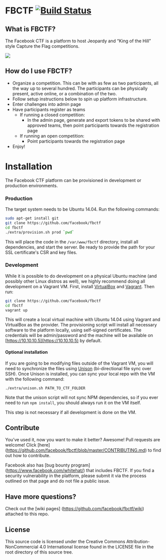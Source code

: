 # FBCTF [![Build Status](https://travis-ci.com/facebook/fbctf.svg?token=iA22NGxXs7orkhB2bopa&branch=master)](https://travis-ci.com/facebook/fbctf)

## What is FBCTF?

The Facebook CTF is a platform to host Jeopardy and “King of the Hill” style Capture the Flag competitions.

![](http://i.giphy.com/3oEjHEwH4TqJtHmug8.gif)

## How do I use FBCTF?

* Organize a competition. This can be with as few as two participants, all the way up to several hundred. The participants can be physically present, active online, or a combination of the two.
* Follow setup instructions below to spin up platform infrastructure.
* Enter challenges into admin page
* Have participants register as teams
    * If running a closed competition:
        * In the admin page, generate and export tokens to be shared with approved teams, then point participants towards the registration page
    * If running an open competition:
        * Point participants towards the registration page
* Enjoy!

# Installation

The Facebook CTF platform can be provisioned in development or production environments.

### Production

The target system needs to be Ubuntu 14.04. Run the following commands:

```bash
sudo apt-get install git
git clone https://github.com/facebook/fbctf
cd fbctf
./extra/provision.sh prod `pwd`
```

This will place the code in the `/var/www/fbctf` directory, install all dependencies, and start the server. Be ready to provide the path for your SSL certificate's CSR and key files.

### Development

While it is possible to do development on a physical Ubuntu machine (and possibly other Linux distros as well), we highly recommend doing all development on a Vagrant VM. First, install [VirtualBox](https://www.virtualbox.org/wiki/Downloads) and [Vagrant](https://www.vagrantup.com/downloads.html). Then run:

```bash
git clone https://github.com/facebook/fbctf
cd fbctf
vagrant up
```

This will create a local virtual machine with Ubuntu 14.04 using Vagrant and VirtualBox as the provider. The provisioning script will install all necessary software to the platform locally, using self-signed certificates. The credentials will be admin/password and the machine will be available on [https://10.10.10.5](https://10.10.10.5) by default.

#### Optional installation

If you are going to be modifying files outside of the Vagrant VM, you will need to synchronize the files using [Unison](https://www.cis.upenn.edu/~bcpierce/unison/download.html) (bi-directional file sync over SSH). Once Unison is installed, you can sync your local repo with the VM with the following command:

`./extra/unison.sh PATH_TO_CTF_FOLDER`

Note that the unison script will not sync NPM dependencies, so if you ever need to run `npm install`, you should always run it on the VM itself.

This step is not necessary if all development is done on the VM.

## Contribute

You’ve used it, now you want to make it better? Awesome! Pull requests are welcome! Click [here] (https://github.com/facebook/fbctf/blob/master/CONTRIBUTING.md) to find out how to contribute.

Facebook also has [bug bounty program] (https://www.facebook.com/whitehat/) that includes FBCTF. If you find a security vulnerability in the platform, please submit it via the process outlined on that page and do not file a public issue.

## Have more questions?

Check out the [wiki pages] (https://github.com/facebook/fbctf/wiki) attached to this repo.

## License

This source code is licensed under the Creative Commons Attribution-NonCommercial 4.0 International license found in the LICENSE file in the root directory of this source tree.

